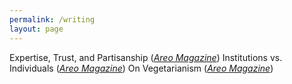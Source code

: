 ```yaml
---
permalink: /writing
layout: page
---
```


Expertise, Trust, and Partisanship ([_Areo Magazine_](https://areomagazine.com/2021/08/23/expertise-trust-and-partisanship/))
Institutions vs. Individuals ([_Areo Magazine_](https://areomagazine.com/2020/09/01/institutions-vs-individuals-how-we-judge-our-political-opponents/))
On Vegetarianism ([_Areo Magazine_](https://areomagazine.com/2022/05/03/why-becoming-a-vegetarian-is-not-the-best-way-to-save-animals/))
